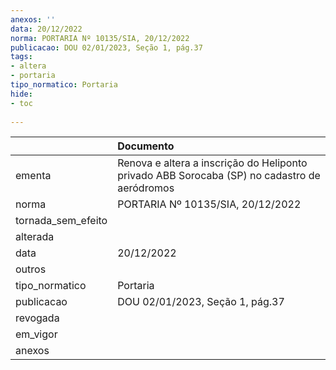 ```yaml
---
anexos: ''
data: 20/12/2022
norma: PORTARIA Nº 10135/SIA, 20/12/2022
publicacao: DOU 02/01/2023, Seção 1, pág.37
tags:
- altera
- portaria
tipo_normatico: Portaria
hide: 
- toc 
 
---
```


|                    | Documento                                                                                    |
|:-------------------|:---------------------------------------------------------------------------------------------|
| ementa             | Renova e altera a inscrição do Heliponto privado ABB Sorocaba (SP) no cadastro de aeródromos |
| norma              | PORTARIA Nº 10135/SIA, 20/12/2022                                                            |
| tornada_sem_efeito |                                                                                              |
| alterada           |                                                                                              |
| data               | 20/12/2022                                                                                   |
| outros             |                                                                                              |
| tipo_normatico     | Portaria                                                                                     |
| publicacao         | DOU 02/01/2023, Seção 1, pág.37                                                              |
| revogada           |                                                                                              |
| em_vigor           |                                                                                              |
| anexos             |                                                                                              |